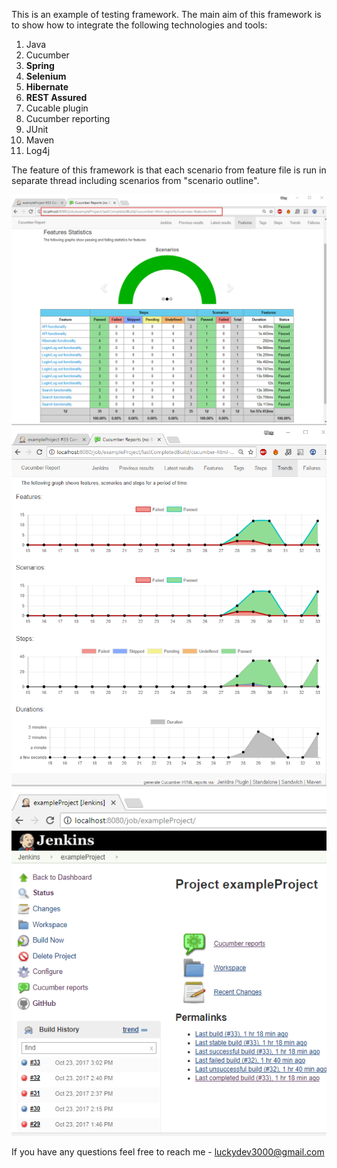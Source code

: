 This is an example of testing framework. The main aim of this framework is to show how to integrate the following technologies and tools:

1. Java
2. Cucumber
3. **Spring**
4. **Selenium**
5. **Hibernate**
6. **REST Assured** 
7. Cucable plugin
8. Cucumber reporting
9. JUnit
10. Maven
11. Log4j

The feature of this framework is that each scenario from feature file is run in separate thread including scenarios from "scenario outline". 

![Test report](img/reportFeatures.png?raw=true "Test report")
![Trends](img/reportTrends.png?raw=true "Trends")
![Trends](img/buildHistory.png?raw=true "Build history")

If you have any questions feel free to reach me - luckydev3000@gmail.com